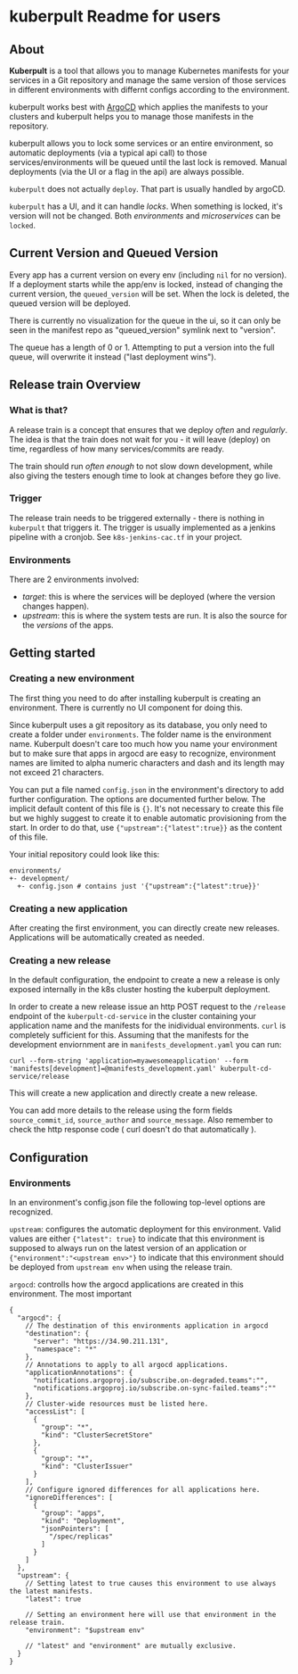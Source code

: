 # kuberpult Readme for users

## About

**Kuberpult** is a tool that allows you to manage Kubernetes manifests for your services in a
Git repository and manage the same version of those services in different environments
with differnt configs according to the environment.

kuberpult works best with [ArgoCD](https://argo-cd.readthedocs.io/en/stable/) which applies the
manifests to your clusters and kuberpult helps you to manage those manifests in the repository.

kuberpult allows you to lock some services or an entire environment, so automatic deployments (via a typical api call) to
those services/environments will be queued until the last lock is removed.
Manual deployments (via the UI or a flag in the api) are always possible.

`kuberpult` does not actually `deploy`. That part is usually handled by argoCD.

`kuberpult` has a UI, and it can handle *locks*. When something is locked, it's version will not be changed.
Both *environments* and *microservices* can be `locked`.

## Current Version and Queued Version

Every app has a current version on every env (including `nil` for no version).
If a deployment starts while the app/env is locked,
instead of changing the current version, the `queued_version` will be set.
When the lock is deleted, the queued version will be deployed.

There is currently no visualization for the queue in the ui,
so it can only be seen in the manifest repo as "queued_version" symlink next to "version".

The queue has a length of 0 or 1.
Attempting to put a version into the full queue, will overwrite it instead ("last deployment wins").

## Release train Overview

### What is that?

A release train is a concept that ensures that we deploy *often* and *regularly*.
The idea is that the train does not wait for you - it will leave (deploy) on time, regardless of how many services/commits are ready.

The train should run *often enough* to not slow down development, while also giving the testers enough time to look at changes before they go live.

### Trigger

The release train needs to be triggered externally - there is nothing in `kuberpult` that triggers it.
The trigger is usually implemented as a jenkins pipeline with a cronjob.
See `k8s-jenkins-cac.tf` in your project.

### Environments

There are 2 environments involved:
* *target*: this is where the services will be deployed (where the version changes happen).
* *upstream*: this is where the system tests are run. It is also the source for the *versions* of the apps.

## Getting started

### Creating a new environment

The first thing you need to do after installing kuberpult is creating an environment. There is currently no UI component for doing this.

Since kuberpult uses a git repository as its database, you only need to create a folder under `environments`. The folder name is the environment name.
Kuberpult doesn't care too much how you name your environment but to make sure that apps in argocd are easy to recognize, environment names are limited to alpha numeric characters and dash and its length may not exceed 21 characters.

You can put a file named `config.json` in the environment's directory to add further configuration. The options are documented further below. The implicit default content of this file is `{}`. It's not necessary to create this file but we highly suggest to create it to enable automatic provisioning from the start. In order to do that, use `{"upstream":{"latest":true}}` as the content of this file.

Your initial repository could look like this:

```
environments/
+- development/
  +- config.json # contains just '{"upstream":{"latest":true}}'
```

### Creating a new application

After creating the first environment, you can directly create new releases. Applications will be automatically created as needed.

### Creating a new release 

In the default configuration, the endpoint to create a new a release is only exposed internally in the k8s cluster hosting the kuberpult deployment.

In order to create a new release issue an http POST request to the `/release` endpoint of the `kuberpult-cd-service` in the cluster containing your application name and the manifests for the inidividual environments. `curl` is completely sufficient for this. Assuming that the manifests for the development enviornment are in `manifests_development.yaml` you can run:

```
curl --form-string 'application=myawesomeapplication' --form 'manifests[development]=@manifests_development.yaml' kuberpult-cd-service/release
```

This will create a new application and directly create a new release.

You can add more details to the release using the form fields `source_commit_id`, `source_author` and `source_message`. Also remember to check the http response code ( curl doesn't do that automatically ).

## Configuration

### Environments

In an environment's config.json file the following top-level options are recognized.

`upstream`: configures the automatic deployment for this environment. Valid values are either `{"latest": true}` to indicate that this environment is supposed to always run on the latest version of an application or `{"environment":"<upstream env>"}` to indicate that this environment should be deployed from `upstream env` when using the release train.

`argocd`: controlls how the argocd applications are created in this environment. The most important 


```
{
  "argocd": {
    // The destination of this environments application in argocd
    "destination": {
      "server": "https://34.90.211.131",
      "namespace": "*"
    },
    // Annotations to apply to all argocd applications.
    "applicationAnnotations": {
      "notifications.argoproj.io/subscribe.on-degraded.teams":"",
      "notifications.argoproj.io/subscribe.on-sync-failed.teams":""
    },
    // Cluster-wide resources must be listed here.
    "accessList": [
      {
        "group": "*",
        "kind": "ClusterSecretStore"
      },
      {
        "group": "*",
        "kind": "ClusterIssuer"
      }
    ],
    // Configure ignored differences for all applications here.
    "ignoreDifferences": [
      {
        "group": "apps",
        "kind": "Deployment",
        "jsonPointers": [
          "/spec/replicas"
        ]
      }
    ]
  },
  "upstream": {
    // Setting latest to true causes this environment to use always the latest manifests.
    "latest": true

    // Setting an environment here will use that environment in the release train.
    "environment": "$upstream env"

    // "latest" and "environment" are mutually exclusive.
  }
}
```
